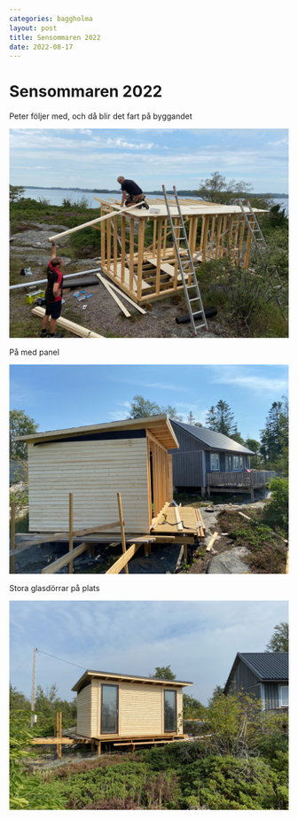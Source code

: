 ```yaml
---
categories: baggholma
layout: post
title: Sensommaren 2022
date: 2022-08-17
---
```


# Sensommaren 2022

Peter följer med, och då blir det fart på byggandet

![IMG_4973](/assets/IMG_4973.jpeg)

På med panel

![IMG_4986](/assets/IMG_4986.jpeg)

Stora glasdörrar på plats

![IMG_4996](/assets/IMG_4996.jpeg)

